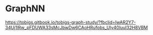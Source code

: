 # GraphNN


https://tobigs.gitbook.io/tobigs-graph-study/?fbclid=IwAR2Y7-34Uj1lRw_pFDUWA33sMcJbwDw6CAoHRufobs_UIy40luul32H8VBM
